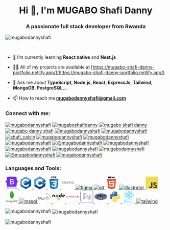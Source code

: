 <h1 align="center">Hi 👋, I'm MUGABO Shafi Danny</h1>
<h3 align="center">A passionate full stack developer from Rwanda</h3>

<p align="left"> <img src="https://komarev.com/ghpvc/?username=mugabodannyshafi&label=Profile%20views&color=0e75b6&style=flat" alt="mugabodannyshafi" /> </p>

<p align="left"> <a href="https://twitter.com/" target="blank"><img src="https://img.shields.io/twitter/follow/?logo=twitter&style=for-the-badge" alt="" /></a> </p>

- 🌱 I’m currently learning **React native** and **Nest.js**

- 👨‍💻 All of my projects are available at [https://mugabo-shafi-danny-portfolio.netlify.app/](https://mugabo-shafi-danny-portfolio.netlify.app/)

- 💬 Ask me about **TypeScript, Node.js, React, ExpressJs, Tailwind, MongoDB, PostgreSQL...**

- 📫 How to reach me **mugabodannyshafi@gmail.com**

<h3 align="left">Connect with me:</h3>
<p align="left">
<a href="https://codepen.io/mugabodannyshafi" target="blank"><img align="center" src="https://raw.githubusercontent.com/rahuldkjain/github-profile-readme-generator/master/src/images/icons/Social/codepen.svg" alt="mugabodannyshafi" height="30" width="40" /></a>
<a href="https://dev.to/mugaboshafidanny" target="blank"><img align="center" src="https://raw.githubusercontent.com/rahuldkjain/github-profile-readme-generator/master/src/images/icons/Social/devto.svg" alt="mugaboshafidanny" height="30" width="40" /></a>
<a href="https://linkedin.com/in/mugabo shafi danny" target="blank"><img align="center" src="https://raw.githubusercontent.com/rahuldkjain/github-profile-readme-generator/master/src/images/icons/Social/linked-in-alt.svg" alt="mugabo shafi danny" height="30" width="40" /></a>
<a href="https://stackoverflow.com/users/mugabo danny shafi" target="blank"><img align="center" src="https://raw.githubusercontent.com/rahuldkjain/github-profile-readme-generator/master/src/images/icons/Social/stack-overflow.svg" alt="mugabo danny shafi" height="30" width="40" /></a>
<a href="https://codesandbox.com/mugabodannyshafi" target="blank"><img align="center" src="https://raw.githubusercontent.com/rahuldkjain/github-profile-readme-generator/master/src/images/icons/Social/codesandbox.svg" alt="mugabodannyshafi" height="30" width="40" /></a>
<a href="https://kaggle.com/mugabodannyshafi" target="blank"><img align="center" src="https://raw.githubusercontent.com/rahuldkjain/github-profile-readme-generator/master/src/images/icons/Social/kaggle.svg" alt="mugabodannyshafi" height="30" width="40" /></a>
<a href="https://instagram.com/shafi_calvin" target="blank"><img align="center" src="https://raw.githubusercontent.com/rahuldkjain/github-profile-readme-generator/master/src/images/icons/Social/instagram.svg" alt="shafi_calvin" height="30" width="40" /></a>
<a href="https://dribbble.com/mugabodannyshafi" target="blank"><img align="center" src="https://raw.githubusercontent.com/rahuldkjain/github-profile-readme-generator/master/src/images/icons/Social/dribbble.svg" alt="mugabodannyshafi" height="30" width="40" /></a>
<a href="https://www.behance.net/mugabodannyshafi" target="blank"><img align="center" src="https://raw.githubusercontent.com/rahuldkjain/github-profile-readme-generator/master/src/images/icons/Social/behance.svg" alt="mugabodannyshafi" height="30" width="40" /></a>
<a href="https://hashnode.com/mugabodannyshafi" target="blank"><img align="center" src="https://raw.githubusercontent.com/rahuldkjain/github-profile-readme-generator/master/src/images/icons/Social/hashnode.svg" alt="mugabodannyshafi" height="30" width="40" /></a>
<a href="https://medium.com/@mugabodannyshafi" target="blank"><img align="center" src="https://raw.githubusercontent.com/rahuldkjain/github-profile-readme-generator/master/src/images/icons/Social/medium.svg" alt="@mugabodannyshafi" height="30" width="40" /></a>
<a href="https://www.codechef.com/users/mugabodannyshafi" target="blank"><img align="center" src="https://cdn.jsdelivr.net/npm/simple-icons@3.1.0/icons/codechef.svg" alt="mugabodannyshafi" height="30" width="40" /></a>
<a href="https://www.hackerrank.com/mugabodannyshafi" target="blank"><img align="center" src="https://raw.githubusercontent.com/rahuldkjain/github-profile-readme-generator/master/src/images/icons/Social/hackerrank.svg" alt="mugabodannyshafi" height="30" width="40" /></a>
<a href="https://codeforces.com/profile/mugabodannyshafi" target="blank"><img align="center" src="https://raw.githubusercontent.com/rahuldkjain/github-profile-readme-generator/master/src/images/icons/Social/codeforces.svg" alt="mugabodannyshafi" height="30" width="40" /></a>
<a href="https://www.leetcode.com/mugabodannyshafi" target="blank"><img align="center" src="https://raw.githubusercontent.com/rahuldkjain/github-profile-readme-generator/master/src/images/icons/Social/leet-code.svg" alt="mugabodannyshafi" height="30" width="40" /></a>
<a href="https://www.hackerearth.com/@mugabodannyshafi" target="blank"><img align="center" src="https://raw.githubusercontent.com/rahuldkjain/github-profile-readme-generator/master/src/images/icons/Social/hackerearth.svg" alt="@mugabodannyshafi" height="30" width="40" /></a>
<a href="https://www.topcoder.com/members/mugabodannyshafi" target="blank"><img align="center" src="https://raw.githubusercontent.com/rahuldkjain/github-profile-readme-generator/master/src/images/icons/Social/topcoder.svg" alt="mugabodannyshafi" height="30" width="40" /></a>
</p>

<h3 align="left">Languages and Tools:</h3>
<p align="left"> <a href="https://getbootstrap.com" target="_blank" rel="noreferrer"> <img src="https://raw.githubusercontent.com/devicons/devicon/master/icons/bootstrap/bootstrap-plain-wordmark.svg" alt="bootstrap" width="40" height="40"/> </a> <a href="https://www.cprogramming.com/" target="_blank" rel="noreferrer"> <img src="https://raw.githubusercontent.com/devicons/devicon/master/icons/c/c-original.svg" alt="c" width="40" height="40"/> </a> <a href="https://www.w3schools.com/cpp/" target="_blank" rel="noreferrer"> <img src="https://raw.githubusercontent.com/devicons/devicon/master/icons/cplusplus/cplusplus-original.svg" alt="cplusplus" width="40" height="40"/> </a> <a href="https://www.w3schools.com/css/" target="_blank" rel="noreferrer"> <img src="https://raw.githubusercontent.com/devicons/devicon/master/icons/css3/css3-original-wordmark.svg" alt="css3" width="40" height="40"/> </a> <a href="https://expressjs.com" target="_blank" rel="noreferrer"> <img src="https://raw.githubusercontent.com/devicons/devicon/master/icons/express/express-original-wordmark.svg" alt="express" width="40" height="40"/> </a> <a href="https://www.figma.com/" target="_blank" rel="noreferrer"> <img src="https://www.vectorlogo.zone/logos/figma/figma-icon.svg" alt="figma" width="40" height="40"/> </a> <a href="https://git-scm.com/" target="_blank" rel="noreferrer"> <img src="https://www.vectorlogo.zone/logos/git-scm/git-scm-icon.svg" alt="git" width="40" height="40"/> </a> <a href="https://www.w3.org/html/" target="_blank" rel="noreferrer"> <img src="https://raw.githubusercontent.com/devicons/devicon/master/icons/html5/html5-original-wordmark.svg" alt="html5" width="40" height="40"/> </a> <a href="https://www.adobe.com/in/products/illustrator.html" target="_blank" rel="noreferrer"> <img src="https://www.vectorlogo.zone/logos/adobe_illustrator/adobe_illustrator-icon.svg" alt="illustrator" width="40" height="40"/> </a> <a href="https://developer.mozilla.org/en-US/docs/Web/JavaScript" target="_blank" rel="noreferrer"> <img src="https://raw.githubusercontent.com/devicons/devicon/master/icons/javascript/javascript-original.svg" alt="javascript" width="40" height="40"/> </a> <a href="https://www.mongodb.com/" target="_blank" rel="noreferrer"> <img src="https://raw.githubusercontent.com/devicons/devicon/master/icons/mongodb/mongodb-original-wordmark.svg" alt="mongodb" width="40" height="40"/> </a> <a href="https://www.microsoft.com/en-us/sql-server" target="_blank" rel="noreferrer"> <img src="https://www.svgrepo.com/show/303229/microsoft-sql-server-logo.svg" alt="mssql" width="40" height="40"/> </a> <a href="https://www.mysql.com/" target="_blank" rel="noreferrer"> <img src="https://raw.githubusercontent.com/devicons/devicon/master/icons/mysql/mysql-original-wordmark.svg" alt="mysql" width="40" height="40"/> </a> <a href="https://nodejs.org" target="_blank" rel="noreferrer"> <img src="https://raw.githubusercontent.com/devicons/devicon/master/icons/nodejs/nodejs-original-wordmark.svg" alt="nodejs" width="40" height="40"/> </a> <a href="https://www.oracle.com/" target="_blank" rel="noreferrer"> <img src="https://raw.githubusercontent.com/devicons/devicon/master/icons/oracle/oracle-original.svg" alt="oracle" width="40" height="40"/> </a> <a href="https://www.photoshop.com/en" target="_blank" rel="noreferrer"> <img src="https://raw.githubusercontent.com/devicons/devicon/master/icons/photoshop/photoshop-line.svg" alt="photoshop" width="40" height="40"/> </a> <a href="https://www.php.net" target="_blank" rel="noreferrer"> <img src="https://raw.githubusercontent.com/devicons/devicon/master/icons/php/php-original.svg" alt="php" width="40" height="40"/> </a> <a href="https://www.python.org" target="_blank" rel="noreferrer"> <img src="https://raw.githubusercontent.com/devicons/devicon/master/icons/python/python-original.svg" alt="python" width="40" height="40"/> </a> <a href="https://reactjs.org/" target="_blank" rel="noreferrer"> <img src="https://raw.githubusercontent.com/devicons/devicon/master/icons/react/react-original-wordmark.svg" alt="react" width="40" height="40"/> </a> <a href="https://tailwindcss.com/" target="_blank" rel="noreferrer"> <img src="https://www.vectorlogo.zone/logos/tailwindcss/tailwindcss-icon.svg" alt="tailwind" width="40" height="40"/> </a> </p>

<p><img align="left" src="https://github-readme-stats.vercel.app/api/top-langs?username=mugabodannyshafi&show_icons=true&locale=en&layout=compact" alt="mugabodannyshafi" /></p>

<p>&nbsp;<img align="center" src="https://github-readme-stats.vercel.app/api?username=mugabodannyshafi&show_icons=true&locale=en" alt="mugabodannyshafi" /></p>

<p><img align="center" src="https://github-readme-streak-stats.herokuapp.com/?user=mugabodannyshafi&" alt="mugabodannyshafi" /></p>
